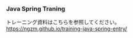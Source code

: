 ### Java Spring Traning

トレーニング資料はこちらを参照してください。
https://ngzm.github.io/training-java-spring-entry/

